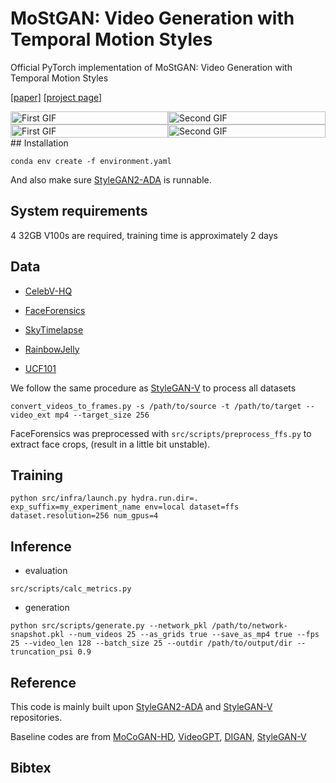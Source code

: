 # MoStGAN: Video Generation with Temporal Motion Styles

Official PyTorch implementation of MoStGAN: Video Generation with Temporal Motion Styles

[[paper]]() [[project page]](https://xiaoqian-shen-projects.on.drv.tw/webpage/mostgan/)

<div style="display: flex; flex-direction: row;">
  <div style="flex: 1;">
    <img src="assets/ffs.gif" alt="First GIF" style="width: 100%;">
  </div>
  <div style="flex: 1;">
    <img src="assets/celebv.gif" alt="Second GIF" style="width: 100%;">
  </div>
</div>
<div style="display: flex; flex-direction: row;">
  <div style="flex: 1;">
    <img src="assets/jelly.gif" alt="First GIF" style="width: 100%;">
  </div>
  <div style="flex: 1;">
    <img src="assets/sky.gif" alt="Second GIF" style="width: 100%;">
  </div>
</div>
## Installation

```
conda env create -f environment.yaml
```

And also make sure [StyleGAN2-ADA](https://github.com/NVlabs/stylegan2-ada-pytorch#requirements) is runnable. 

## System requirements

4 32GB V100s are required, training time is approximately 2 days

## Data

+ [CelebV-HQ](https://celebv-hq.github.io)
+ [FaceForensics](https://github.com/ondyari/FaceForensics)

+ [SkyTimelapse](https://github.com/weixiong-ur/mdgan)
+ [RainbowJelly](https://www.youtube.com/watch?v=P8Bit37hlsQ)
+ [UCF101](https://www.crcv.ucf.edu/data/UCF101.php)

We follow the same procedure as [StyleGAN-V](https://github.com/universome/stylegan-v) to process all datasets

```
convert_videos_to_frames.py -s /path/to/source -t /path/to/target --video_ext mp4 --target_size 256
```

FaceForensics was preprocessed with `src/scripts/preprocess_ffs.py` to extract face crops, (result in a little bit unstable).

## Training

```
python src/infra/launch.py hydra.run.dir=. exp_suffix=my_experiment_name env=local dataset=ffs dataset.resolution=256 num_gpus=4
```

## Inference

+ evaluation

```
src/scripts/calc_metrics.py
```

+ generation

```
python src/scripts/generate.py --network_pkl /path/to/network-snapshot.pkl --num_videos 25 --as_grids true --save_as_mp4 true --fps 25 --video_len 128 --batch_size 25 --outdir /path/to/output/dir --truncation_psi 0.9
```

## Reference

This code is mainly built upon [StyleGAN2-ADA](https://github.com/NVlabs/stylegan2-ada-pytorch) and [StyleGAN-V](https://github.com/universome/stylegan-v) repositories.

Baseline codes are from [MoCoGAN-HD](https://github.com/snap-research/MoCoGAN-HD), [VideoGPT](https://github.com/wilson1yan/VideoGPT), [DIGAN](https://github.com/sihyun-yu/digan), [StyleGAN-V](https://github.com/universome/stylegan-v)

## Bibtex

